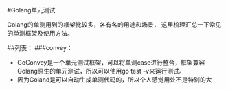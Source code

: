 #Golang单元测试

Golang的单测用到的框架比较多，各有各的用途和场景，
这里梳理汇总一下常见的单测框架及使用方法。

##列表：
###convey：
 * GoConvey是一个单元测试框架，可以将单测case进行整合，框架兼容Golang原生的单元测试，所以可以使用go test -v来运行测试。
 * 因为Goland是可以自动生成单测代码的，所以个人感觉用处不是特别的大